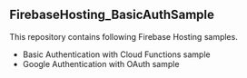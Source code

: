 ## FirebaseHosting_BasicAuthSample

This repository contains following Firebase Hosting samples.

* Basic Authentication with Cloud Functions sample
* Google Authentication with OAuth sample